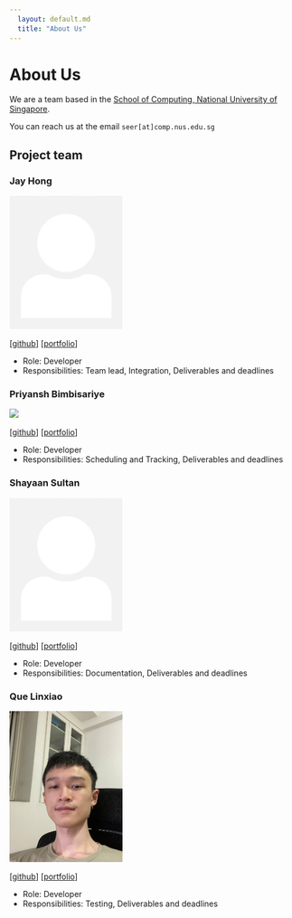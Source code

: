 ```yaml
---
  layout: default.md
  title: "About Us"
---
```


# About Us

We are a team based in the [School of Computing, National University of Singapore](http://www.comp.nus.edu.sg).

You can reach us at the email `seer[at]comp.nus.edu.sg`

## Project team

### Jay Hong

<img src="images/hjungwoo01.png" width="200px">

[[github](https://github.com/hjungwoo01)] [[portfolio](team/hjungwoo01.md)]

- Role: Developer
- Responsibilities: Team lead, Integration, Deliverables and deadlines

### Priyansh Bimbisariye

<img src="images/pyromancerboom.png" width="200px">

[[github](https://github.com/PyromancerBoom)] [[portfolio](team/pyromancerboom.md)]

- Role: Developer
- Responsibilities: Scheduling and Tracking, Deliverables and deadlines

### Shayaan Sultan

<img src="images/shayaansultan.png" width="200px">

[[github](http://github.com/shayaansultan)] [[portfolio](team/shayaansultan.md)]

- Role: Developer
- Responsibilities: Documentation, Deliverables and deadlines

### Que Linxiao

<img src="images/quelinxiao.png" width="200px">

[[github](http://github.com/quelinxiao)] [[portfolio](team/quelinxiao.md)]

- Role: Developer
- Responsibilities: Testing, Deliverables and deadlines
